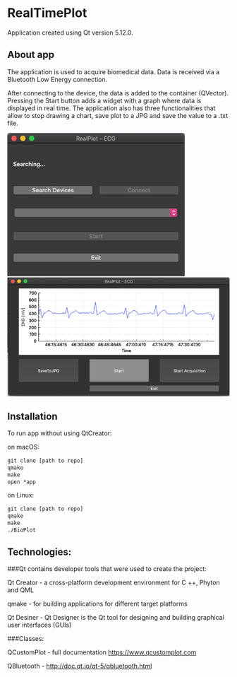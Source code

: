 # RealTimePlot
Application created using Qt version 5.12.0.

## About app
The application is used to acquire biomedical data. Data is received via a Bluetooth Low Energy connection. 

After connecting to the device, the data is added to the container (QVector). Pressing the Start button adds a widget with a graph where data is displayed in real time. The application also has three functionalities that allow to stop drawing a chart, save plot to a JPG and save the value to a .txt file.

![Algorithm schema](/realplot2.png)
![Algorithm schema](/realplot.png)


## Installation 
To run app without using QtCreator:

on macOS:
```
git clone [path to repo]
qmake
make
open *app
```
on Linux:
```
git clone [path to repo]
qmake
make
./BioPlot
```
## Technologies:
 
 ###Qt contains developer tools that were used to create the project:
 
 Qt Creator - a cross-platform development environment for C ++, Phyton and QML
 
 qmake - for building applications for different target platforms
 
 Qt Desiner - Qt Designer is the Qt tool for designing and building graphical user interfaces (GUIs)
 
 ###Classes:
 
QCustomPlot - full documentation https://www.qcustomplot.com

QBluetooth - http://doc.qt.io/qt-5/qbluetooth.html
 
 
